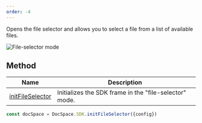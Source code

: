```yaml
---
order: -4
---
```


Opens the file selector and allows you to select a file from a list of available files.

![File-selector mode](/assets/images/docspace/file-selector-mode.png)

## Method

| Name                                                        | Description                                            |
| ----------------------------------------------------------- | ------------------------------------------------------ |
| [initFileSelector](../../Methods/index.md#initfileselector) | Initializes the SDK frame in the "file-selector" mode. |

``` ts
const docSpace = DocSpace.SDK.initFileSelector({config})
```
